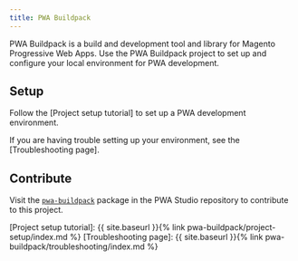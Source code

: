 ```yaml
---
title: PWA Buildpack
---
```


PWA Buildpack is a build and development tool and library for Magento Progressive Web Apps. 
Use the PWA Buildpack project to set up and configure your local environment for PWA development.

## Setup

Follow the [Project setup tutorial] to set up a PWA development environment.

If you are having trouble setting up your environment, see the [Troubleshooting page].

## Contribute

Visit the [`pwa-buildpack`] package in the PWA Studio repository to contribute to this project.

[`pwa-buildpack`]: https://github.com/magento-research/pwa-studio/tree/master/packages/pwa-buildpack
[Project setup tutorial]: {{ site.baseurl }}{% link pwa-buildpack/project-setup/index.md %}
[Troubleshooting page]: {{ site.baseurl }}{% link pwa-buildpack/troubleshooting/index.md %}